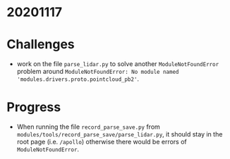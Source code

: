 # 20201117

# Challenges
- work on the file `parse_lidar.py` to solve another `ModuleNotFoundError` problem around `ModuleNotFoundError: No module named 'modules.drivers.proto.pointcloud_pb2'`. 


# Progress
- When running the file `record_parse_save.py` from `modules/tools/record_parse_save/parse_lidar.py`, it should stay in the root page (i.e. `/apollo`) otherwise there would be errors of `ModuleNotFoundError`.
